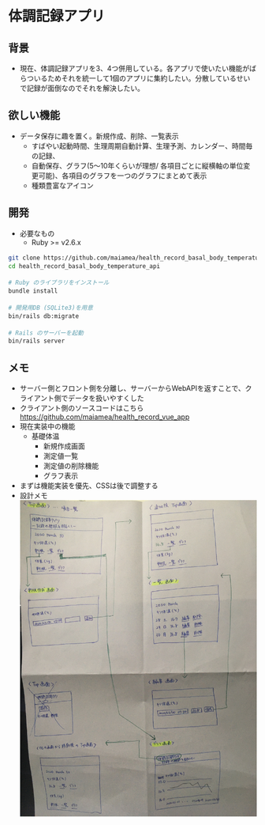 # 体調記録アプリ

## 背景

* 現在、体調記録アプリを3、4つ併用している。各アプリで使いたい機能がばらついるためそれを統一して1個のアプリに集約したい。分散しているせいで記録が面倒なのでそれを解決したい。

## 欲しい機能

* データ保存に趣を置く。新規作成、削除、一覧表示
    * すばやい起動時間、生理周期自動計算、生理予測、カレンダー、時間毎の記録、
    * 自動保存、グラフ(5〜10年くらいが理想/ 各項目ごとに縦横軸の単位変更可能)、各項目のグラフを一つのグラフにまとめて表示
    * 種類豊富なアイコン 

## 開発

* 必要なもの
    * Ruby >= v2.6.x
    
```sh
git clone https://github.com/maiamea/health_record_basal_body_temperature_api.git
cd health_record_basal_body_temperature_api

# Ruby のライブラリをインストール
bundle install

# 開発用DB (SQLite3)を用意
bin/rails db:migrate

# Rails のサーバーを起動
bin/rails server

```

## メモ
* サーバー側とフロント側を分離し、サーバーからWebAPIを返すことで、クライアント側でデータを扱いやすくした
* クライアント側のソースコードはこちら https://github.com/maiamea/health_record_vue_app
* 現在実装中の機能
    * 基礎体温
        * 新規作成画面
        * 測定値一覧
        * 測定値の削除機能
        * グラフ表示
* まずは機能実装を優先、CSSは後で調整する
* 設計メモ
    ![画面設計](docs/画面設計.jpg)
